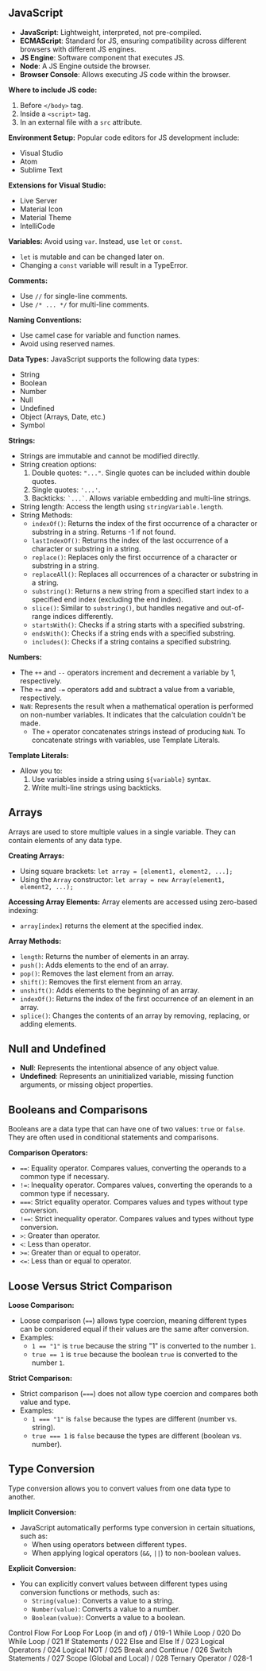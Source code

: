 ## JavaScript

- **JavaScript**: Lightweight, interpreted, not pre-compiled.
- **ECMAScript**: Standard for JS, ensuring compatibility across different browsers with different JS engines.
- **JS Engine**: Software component that executes JS.
- **Node**: A JS Engine outside the browser.
- **Browser Console**: Allows executing JS code within the browser.

**Where to include JS code:**
1. Before `</body>` tag.
2. Inside a `<script>` tag.
3. In an external file with a `src` attribute.

**Environment Setup:** 
Popular code editors for JS development include:
- Visual Studio
- Atom
- Sublime Text

**Extensions for Visual Studio:** 
- Live Server
- Material Icon
- Material Theme
- IntelliCode

**Variables:**
Avoid using `var`. Instead, use `let` or `const`.
- `let` is mutable and can be changed later on.
- Changing a `const` variable will result in a TypeError.

**Comments:**
- Use `//` for single-line comments.
- Use `/* ... */` for multi-line comments.

**Naming Conventions:**
- Use camel case for variable and function names.
- Avoid using reserved names.

**Data Types:**
JavaScript supports the following data types:
- String
- Boolean
- Number
- Null
- Undefined
- Object (Arrays, Date, etc.)
- Symbol

**Strings:**
- Strings are immutable and cannot be modified directly.
- String creation options:
  1. Double quotes: `"..."`. Single quotes can be included within double quotes.
  2. Single quotes: `'...'`.
  3. Backticks: `` `...` ``. Allows variable embedding and multi-line strings.
- String length: Access the length using `stringVariable.length`.
- String Methods:
  - `indexOf()`: Returns the index of the first occurrence of a character or substring in a string. Returns -1 if not found.
  - `lastIndexOf()`: Returns the index of the last occurrence of a character or substring in a string.
  - `replace()`: Replaces only the first occurrence of a character or substring in a string.
  - `replaceAll()`: Replaces all occurrences of a character or substring in a string.
  - `substring()`: Returns a new string from a specified start index to a specified end index (excluding the end index).
  - `slice()`: Similar to `substring()`, but handles negative and out-of-range indices differently.
  - `startsWith()`: Checks if a string starts with a specified substring.
  - `endsWith()`: Checks if a string ends with a specified substring.
  - `includes()`: Checks if a string contains a specified substring.

**Numbers:**
- The `++` and `--` operators increment and decrement a variable by 1, respectively.
- The `+=` and `-=` operators add and subtract a value from a variable, respectively.
- `NaN`: Represents the result when a mathematical operation is performed on non-number variables. It indicates that the calculation couldn't be made.
  - The `+` operator concatenates strings instead of producing `NaN`. To concatenate strings with variables, use Template Literals.

**Template Literals:**
- Allow you to:
  1. Use variables inside a string using `${variable}` syntax.
  2. Write multi-line strings using backticks.
## Arrays

Arrays are used to store multiple values in a single variable. They can contain elements of any data type.

**Creating Arrays:**
- Using square brackets: `let array = [element1, element2, ...];`
- Using the `Array` constructor: `let array = new Array(element1, element2, ...);`

**Accessing Array Elements:**
Array elements are accessed using zero-based indexing:
- `array[index]` returns the element at the specified index.

**Array Methods:**
- `length`: Returns the number of elements in an array.
- `push()`: Adds elements to the end of an array.
- `pop()`: Removes the last element from an array.
- `shift()`: Removes the first element from an array.
- `unshift()`: Adds elements to the beginning of an array.
- `indexOf()`: Returns the index of the first occurrence of an element in an array.
- `splice()`: Changes the contents of an array by removing, replacing, or adding elements.

## Null and Undefined

- **Null**: Represents the intentional absence of any object value.
- **Undefined**: Represents an uninitialized variable, missing function arguments, or missing object properties.

## Booleans and Comparisons

Booleans are a data type that can have one of two values: `true` or `false`. They are often used in conditional statements and comparisons.

**Comparison Operators:**
- `==`: Equality operator. Compares values, converting the operands to a common type if necessary.
- `!=`: Inequality operator. Compares values, converting the operands to a common type if necessary.
- `===`: Strict equality operator. Compares values and types without type conversion.
- `!==`: Strict inequality operator. Compares values and types without type conversion.
- `>`: Greater than operator.
- `<`: Less than operator.
- `>=`: Greater than or equal to operator.
- `<=`: Less than or equal to operator.

## Loose Versus Strict Comparison

**Loose Comparison:**
- Loose comparison (`==`) allows type coercion, meaning different types can be considered equal if their values are the same after conversion.
- Examples:
  - `1 == "1"` is `true` because the string "1" is converted to the number `1`.
  - `true == 1` is `true` because the boolean `true` is converted to the number `1`.

**Strict Comparison:**
- Strict comparison (`===`) does not allow type coercion and compares both value and type.
- Examples:
  - `1 === "1"` is `false` because the types are different (number vs. string).
  - `true === 1` is `false` because the types are different (boolean vs. number).

## Type Conversion

Type conversion allows you to convert values from one data type to another.

**Implicit Conversion:**
- JavaScript automatically performs type conversion in certain situations, such as:
  - When using operators between different types.
  - When applying logical operators (`&&`, `||`) to non-boolean values.

**Explicit Conversion:**
- You can explicitly convert values between different types using conversion functions or methods, such as:
  - `String(value)`: Converts a value to a string.
  - `Number(value)`: Converts a value to a number.
  - `Boolean(value)`: Converts a value to a boolean.









Control Flow
For Loop 
For Loop (in and of) / 019-1
While Loop / 020
Do While Loop / 021
If Statements / 022
Else and Else If / 023
Logical Operators / 024
Logical NOT / 025
Break and Continue / 026
Switch Statements / 027
Scope (Global and Local) / 028
Ternary Operator / 028-1